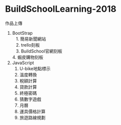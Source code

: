 # BuildSchoolLearning-2018
作品上傳  
1. BootStrap  
    1. 簡易新聞網站  
    2. trello刻板  
    3. BuildSchool官網刻板  
    4. 蝦皮購物刻板  
2. JavaScript  
    1. U-bike地點標示  
    2. 溫度轉換  
    3. 稅額計算  
    4. 貸款計算
    5. 終極密碼  
    6. 猜數字遊戲  
    7. 月曆  
    8. 運具價格計算
    9. 旅遊路線規劃
